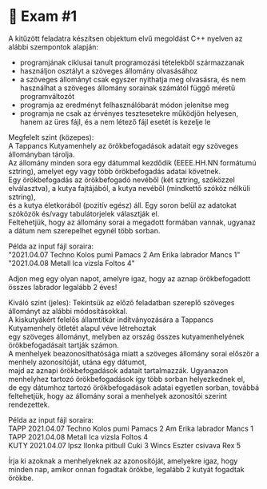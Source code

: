 # 📓 Exam #1

A kitűzött feladatra készítsen objektum elvű megoldást C++ nyelven az alábbi szempontok alapján:  
- programjának ciklusai tanult programozási tételekből származzanak  
- használjon osztályt a szöveges állomány olvasásához  
- a szöveges állományt csak egyszer nyithatja meg olvasásra, és nem használhat a szöveges állomány sorainak számától függő méretű programváltozót  
- programja az eredményt felhasználóbarát módon jelenítse meg  
- programja ne csak az érvényes tesztesetekre működjön helyesen, hanem az üres fájl, és a nem létező fájl esetét is kezelje le  

Megfelelt szint (közepes):  
A Tappancs Kutyamenhely az örökbefogadások adatait egy szöveges állományban tárolja.  
Az állomány minden sora egy dátummal kezdődik (EEEE.HH.NN formátumú sztring), amelyet egy vagy több örökbefogadás adatai követnek.  
Egy örökbefogadás az örökbefogadó nevéből (két sztring, szóközzel elválasztva), a kutya fajtájából, a kutya nevéből (mindkettő szóköz nélküli sztring),  
és a kutya életkorából (pozitív egész) áll. Egy soron belül az adatokat szóközök és/vagy tabulátorjelek választják el.  
Feltehetjük, hogy az állomány sorai a megadott formában vannak, ugyanaz a dátum nem szerepelhet egynél több sorban.  
  
Példa az input fájl soraira:  
"2021.04.07 Techno Kolos pumi Pamacs 2 Am Erika labrador Mancs 1"  
"2021.04.08 Metall Ica vizsla Foltos 4"  
  
Adjon meg egy olyan napot, amelyre igaz, hogy az aznap örökbefogadott összes labrador legalább 2 éves!  
  
Kiváló szint (jeles): Tekintsük az előző feladatban szereplő szöveges állományt az alábbi módosításokkal.  
A kiskutyákért felelős államtitkár indítványozására a Tappancs Kutyamenhely ötletét alapul véve létrehoztak  
egy szöveges állományt, melyben az ország összes kutyamenhelyének örökbefogadásait tartják számon.  
A menhelyek beazonosíthatósága miatt a szöveges állomány sorai először a menhely azonosítóját, utána egy dátumot,  
majd az aznapi örökbefogadások adatait tartalmazzák. Ugyanazon menhelyhez tartozó örökbefogadások így több sorban helyezkednek el,   
de egy dátumhoz tartozó örökbefogadások adatai egyetlen sorban, továbbá feltehetjük, hogy az állomány sorai a menhelyek azonosítói szerint rendezettek.  
  
Példa az input fájl soraira:  
TAPP 2021.04.07 Techno Kolos pumi Pamacs 2 Am Erika labrador Mancs 1  
TAPP 2021.04.08 Metall Ica vizsla Foltos 4  
KUTY 2021.04.07 Ipsz Ilonka pitbull Cuki 3 Wincs Eszter csivava Rex 5  
  
Írja ki azoknak a menhelyeknek az azonosítóját, amelyekre igaz, hogy minden nap, amikor onnan fogadtak örökbe, legalább 2 kutyát fogadtak örökbe.  
  
